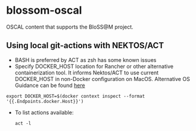# blossom-oscal
OSCAL content that supports the BloSS@M project.


## Using local git-actions with NEKTOS/ACT
- BASH is preferred by ACT as zsh has some known issues
- Specify DOCKER_HOST location for Rancher or other alternative containerization tool. It informs Nektos/ACT to use current DOCKER_HOST in non-Docker configuration on MacOS. Alternative OS Guidance can be found [here](https://nektosact.com/usage/custom_engine.html)
```
export DOCKER_HOST=$(docker context inspect --format '{{.Endpoints.docker.Host}}') 
```

- To list actions available:
  ```
  act -l
  ```